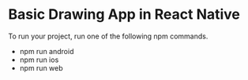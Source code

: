 # Basic Drawing App in React Native

To run your project, run one of the following npm commands.

- npm run android
- npm run ios
- npm run web
